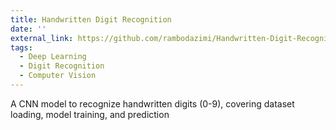 ```yaml
---
title: Handwritten Digit Recognition
date: ''
external_link: https://github.com/rambodazimi/Handwritten-Digit-Recognition-Neural-Network
tags:
  - Deep Learning
  - Digit Recognition
  - Computer Vision
---
```


A CNN model to recognize handwritten digits (0-9), covering dataset loading, model training, and prediction

<!--more-->
